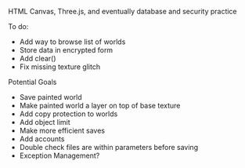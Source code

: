 HTML Canvas, Three.js, and eventually database and security practice

To do:
- Add way to browse list of worlds
- Store data in encrypted form
- Add clear()
- Fix missing texture glitch

Potential Goals
- Save painted world
- Make painted world a layer on top of base texture
- Add copy protection to worlds
- Add object limit
- Make more efficient saves
- Add accounts
- Double check files are within parameters before saving
- Exception Management?

